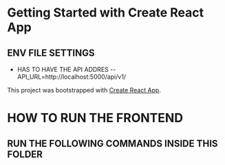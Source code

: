 # Getting Started with Create React App

## ENV FILE SETTINGS

- HAS TO HAVE THE API ADDRES
  -- API_URL=http://localhost:5000/api/v1/

This project was bootstrapped with [Create React App](https://github.com/facebook/create-react-app).

# HOW TO RUN THE FRONTEND

## RUN THE FOLLOWING COMMANDS INSIDE THIS FOLDER 

